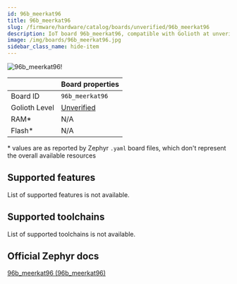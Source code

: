 ```yaml
---
id: 96b_meerkat96
title: 96b_meerkat96
slug: /firmware/hardware/catalog/boards/unverified/96b_meerkat96
description: IoT board 96b_meerkat96, compatible with Golioth at unverified level.
image: /img/boards/96b_meerkat96.jpg
sidebar_class_name: hide-item
---
```


[//]: # (This is an auto-generated file, do not edit! Changes to it will be lost upon re-generation)

![96b_meerkat96!](/img/boards/96b_meerkat96.jpg "96b_meerkat96")

|                | Board properties     |
| -------------  | -------------------- |
| Board ID       | `96b_meerkat96` |
| Golioth Level  | [Unverified](/firmware/hardware#unverified-boards) |
| RAM*           | N/A |
| Flash*         | N/A |

\* values are as reported by Zephyr `.yaml` board files, which don't represent the overall available resources



## Supported features

List of supported features is not available.

## Supported toolchains

List of supported toolchains is not available.

## Official Zephyr docs

[96b_meerkat96 (96b_meerkat96)](https://docs.zephyrproject.org/latest/boards/96boards/meerkat96/doc/index.html)
